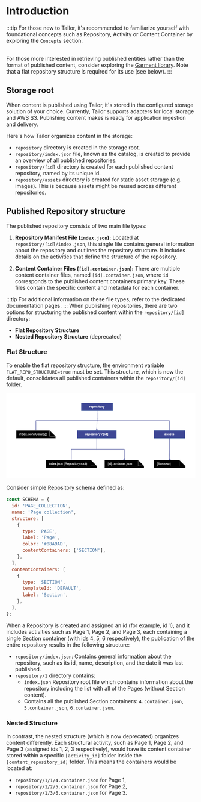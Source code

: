 # Introduction

:::tip
For those new to Tailor, it's recommended to familiarize yourself with
foundational concepts such as Repository, Activity or Content Container by 
exploring the `Concepts` section.

\
For those more interested in retrieving published entities rather than 
the format of published content, consider exploring the 
[Garment library](https://github.com/underscope/garment). Note that a flat 
repository structure is required for its use (see below).
:::

## Storage root

When content is published using Tailor, it's stored in the configured storage 
solution of your choice. Currently, Tailor supports adapters for local 
storage and AWS S3. Publishing content makes is ready for application 
ingestion and delivery.

Here's how Tailor organizes content in the storage:

- `repository` directory is created in the storage root.
- `repository/index.json` file, known as the catalog, is created to provide
  an overview of all published repositories.
- `repository/[id]` directory is created for each published content
  repository, named by its unique id.
- `repository/assets` directory is created for static asset storage 
  (e.g. images). This is because assets might be reused across different 
  repositories.

## Published Repository structure

The published repository consists of two main file types:

1. **Repository Manifest File (`index.json`):** Located at 
   `repository/[id]/index.json`, this single file contains general
   information about the repository and outlines the repository structure.
   It includes details on the activities  that define the structure of 
   the repository.

1. **Content Container Files (`[id].container.json`):** There are multiple 
   content container files, named `[id].container.json`, where `id` corresponds
   to the published content containers primary key. These files contain the
   specific content and metadata for each container.

:::tip
For additional information on these file types, refer to the dedicated 
documentation pages.
:::
When publishing repositories, there are two options for structuring
the published content within the `repository/[id]` directory:

- **Flat Repository Structure**
- **Nested Repository Structure** (deprecated)

### Flat Structure

To enable the flat repository structure, the environment variable 
`FLAT_REPO_STRUCTURE=true` must be set. This structure, which is now the default,
consolidates all published containers within the `repository/[id]` 
folder.

![Flat publishing structure](../../assets/flat_repository_structure.png)

Consider simple Repository schema defined as:

```js
const SCHEMA = {
  id: 'PAGE_COLLECTION',
  name: 'Page collection',
  structure: [
    {
      type: 'PAGE',
      label: 'Page',
      color: '#08A9AD',
      contentContainers: ['SECTION'],
    },
  ],
  contentContainers: [
    {
      type: 'SECTION',
      templateId: 'DEFAULT',
      label: 'Section',
    },
  ],
};
```

When a Repository is created and assigned an id (for example, id 1), 
and it includes activities such as Page 1, Page 2, and Page 3, each containing 
a single Section container (with ids 4, 5, 6 respectively), the publication of 
the entire repository results in the following structure:

- `repository/index.json`: Contains general information about the repository,
  such as its id, name, description, and the date it was last published.
- `repository/1` directory contains:
  - `index.json` Repository root file which contains information about the
  repository including the list with all of the Pages 
  (without Section content).
  - Contains all the published Section containers: 
  `4.container.json`, `5.container.json`, `6.container.json`.

### Nested Structure

In contrast, the nested structure (which is now deprecated) organizes content
differently. Each structural activity, such as Page 1, Page 2, and Page 3
(assigned ids 1, 2, 3 respectively), would have its content container stored
within a specific `[activity_id]` folder inside the `[content_repository_id]`
folder. This means the containers would be located at:
- `repository/1/1/4.container.json` for Page 1,
- `repository/1/2/5.container.json` for Page 2,
- `repository/1/3/6.container.json` for Page 3.
